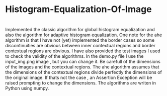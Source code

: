 # Histogram-Equalization-Of-Image
#
Implemented the classic algorithm for global histogram equalization and also the algorithm for adaptive histogram equalization. 
One note for the ahe algorithm is that I have not (yet) implemented the border cases so some discontinuities are obvious between inner contextual regions and border contextual regions are obvious.
I have also provided the test images I used to check the validity of the algorithms. In the demo.py file I use the input_img.png image , but you can change it. Be carefull of the dimensions of the images and the contextual regions. The ahe algorithm assumes that the dimensions of the contextual regions divide perfectly the dimensions of the original image. If thats not the case , an Assertion Exception will be raised prompting to change the dimensions.
The algorithms are writen in Python using numpy.

